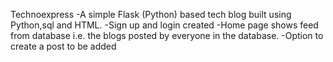 Technoexpress
-A simple Flask (Python) based tech blog built using Python,sql and HTML.
-Sign up and login created
-Home page shows feed from database i.e. the blogs posted by everyone in the database.
-Option to create a post to be added
